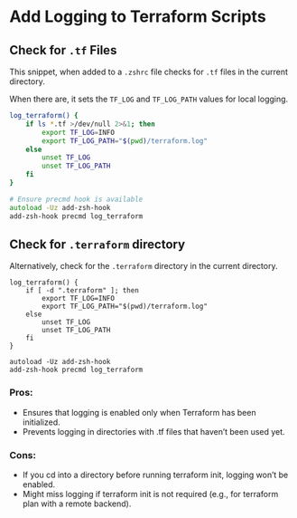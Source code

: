 # Add Logging to Terraform Scripts

## Check for `.tf` Files

This snippet, when added to a `.zshrc` file checks for `.tf` files in the current directory.

When there are, it sets the `TF_LOG` and `TF_LOG_PATH` values for local logging.

```zsh
log_terraform() {
    if ls *.tf >/dev/null 2>&1; then
        export TF_LOG=INFO
        export TF_LOG_PATH="$(pwd)/terraform.log"
    else
        unset TF_LOG
        unset TF_LOG_PATH
    fi
}

# Ensure precmd hook is available
autoload -Uz add-zsh-hook
add-zsh-hook precmd log_terraform
```

## Check for `.terraform` directory

Alternatively, check for the `.terraform` directory in the current directory.

```shell
log_terraform() {
    if [ -d ".terraform" ]; then
        export TF_LOG=INFO
        export TF_LOG_PATH="$(pwd)/terraform.log"
    else
        unset TF_LOG
        unset TF_LOG_PATH
    fi
}

autoload -Uz add-zsh-hook
add-zsh-hook precmd log_terraform
```

### Pros:

- Ensures that logging is enabled only when Terraform has been initialized.
- Prevents logging in directories with .tf files that haven’t been used yet.

### Cons:

- If you cd into a directory before running terraform init, logging won’t be enabled.
- Might miss logging if terraform init is not required (e.g., for terraform plan with a remote backend).
